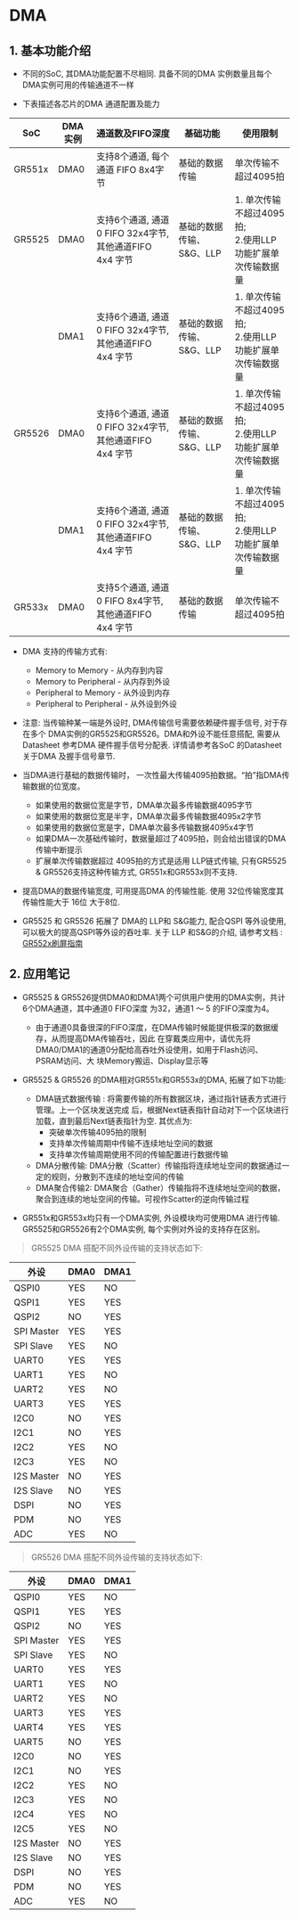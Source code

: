 # DMA



## 1. 基本功能介绍

-   不同的SoC, 其DMA功能配置不尽相同. 具备不同的DMA 实例数量且每个DMA实例可用的传输通道不一样

-   下表描述各芯片的DMA 通道配置及能力

| SoC    | DMA实例 | 通道数及FIFO深度                                       | 基础功能                 | 使用限制                                                     |
| ------ | ------- | ------------------------------------------------------ | ------------------------ | ------------------------------------------------------------ |
| GR551x | DMA0    | 支持8个通道,  每个通道 FIFO 8x4字节                    | 基础的数据传输           | 单次传输不超过4095拍                                         |
| GR5525 | DMA0    | 支持6个通道, 通道0 FIFO 32x4字节,其他通道FIFO 4x4 字节 | 基础的数据传输、S&G、LLP | 1. 单次传输不超过4095拍; <br/>2.使用LLP功能扩展单次传输数据量 |
|        | DMA1    | 支持6个通道, 通道0 FIFO 32x4字节,其他通道FIFO 4x4 字节 | 基础的数据传输、S&G、LLP | 1. 单次传输不超过4095拍; <br/>2.使用LLP功能扩展单次传输数据量 |
| GR5526 | DMA0    | 支持6个通道, 通道0 FIFO 32x4字节,其他通道FIFO 4x4 字节 | 基础的数据传输、S&G、LLP | 1. 单次传输不超过4095拍; <br/>2.使用LLP功能扩展单次传输数据量 |
|        | DMA1    | 支持6个通道, 通道0 FIFO 32x4字节,其他通道FIFO 4x4 字节 | 基础的数据传输、S&G、LLP | 1. 单次传输不超过4095拍; <br/>2.使用LLP功能扩展单次传输数据量 |
| GR533x | DMA0    | 支持5个通道, 通道0 FIFO 8x4字节,其他通道FIFO 4x4 字节  | 基础的数据传输           | 单次传输不超过4095拍                                         |

-   DMA 支持的传输方式有:

    -   Memory to Memory - 从内存到内容
    -   Memory to Peripheral - 从内存到外设
    -   Peripheral to Memory - 从外设到内存
    -   Peripheral to Peripheral - 从外设到外设
-   注意: 当传输种某一端是外设时, DMA传输信号需要依赖硬件握手信号, 对于存在多个 DMA实例的GR5525和GR5526。DMA和外设不能任意搭配, 需要从Datasheet 参考DMA 硬件握手信号分配表. 详情请参考各SoC 的Datasheet 关于DMA 及握手信号章节.
    
-   当DMA进行基础的数据传输时， 一次性最大传输4095拍数据。“拍”指DMA传输数据的位宽度。

    -   如果使用的数据位宽是字节，DMA单次最多传输数据4095字节
    -   如果使用的数据位宽是半字，DMA单次最多传输数据4095x2字节
    -   如果使用的数据位宽是字，DMA单次最多传输数据4095x4字节
    -   如果DMA一次基础传输时，数据量超过了4095拍，则会给出错误的DMA传输中断提示
    -   扩展单次传输数据超过 4095拍的方式是适用 LLP链式传输, 只有GR5525 & GR5526支持这种传输方式, GR551x和GR553x则不支持.

-   提高DMA的数据传输宽度, 可用提高DMA 的传输性能. 使用 32位传输宽度其传输性能大于 16位 大于8位. 
    
-   GR5525 和 GR5526 拓展了 DMA的 LLP和 S&G能力, 配合QSPI 等外设使用, 可以极大的提高QSPI等外设的吞吐率. 关于 LLP 和S&G的介绍, 请参考文档 : [GR552x刷屏指南](https://docs.goodix.com/zh/online/detail/display_refresh_guide_bl_b/V1.0/aee091969c2eaa366cb279984812bb42) 



## 2. 应用笔记

-   GR5525 & GR5526提供DMA0和DMA1两个可供用户使用的DMA实例，共计6个DMA通道，其中通道0 FIFO深度
    为32，通道1 ～ 5 的FIFO深度为4。
    -   由于通道0具备很深的FIFO深度，在DMA传输时候能提供极深的数据缓存，从而提高DMA传输吞吐，因此
        在穿戴类应用中，请优先将DMA0/DMA1的通道0分配给高吞吐外设使用，如用于Flash访问、PSRAM访问、大
        块Memory搬运、Display显示等  

-   GR5525 & GR5526 的DMA相对GR551x和GR553x的DMA, 拓展了如下功能:
    -   DMA链式数据传输 : 将需要传输的所有数据区块，通过指针链表方式进行管理。上一个区块发送完成
        后，根据Next链表指针自动对下一个区块进行加载，直到最后Next链表指针为空. 其优点为:
        -   突破单次传输4095拍的限制
        -   支持单次传输周期中传输不连续地址空间的数据
        -   支持单次传输周期使用不同的传输配置进行数据传输
    -   DMA分散传输: DMA分散（Scatter）传输指将连续地址空间的数据通过一定的规则，分散到不连续的地址空间的传输
    -   DMA聚合传输2: DMA聚合（Gather）传输指将不连续地址空间的数据，聚合到连续的地址空间的传输。可视作Scatter的逆向传输过程

-   GR551x和GR553x均只有一个DMA实例, 外设模块均可使用DMA 进行传输. GR5525和GR5526有2个DMA实例, 每个实例对外设的支持存在区别。

> GR5525 DMA 搭配不同外设传输的支持状态如下:


| 外设       | DMA0 | DMA1 |
| ---------- | ---- | ---- |
| QSPI0      | YES  | NO   |
| QSPI1      | YES  | YES  |
| QSPI2      | NO   | YES  |
| SPI Master | YES  | YES  |
| SPI Slave  | YES  | NO   |
| UART0      | YES  | YES  |
| UART1      | YES  | NO   |
| UART2      | YES  | NO   |
| UART3      | YES  | YES  |
| I2C0       | NO   | YES  |
| I2C1       | NO   | YES  |
| I2C2       | YES  | NO   |
| I2C3       | YES  | NO   |
| I2S Master | NO   | YES  |
| I2S Slave  | NO   | YES  |
| DSPI       | NO   | YES  |
| PDM        | NO   | YES  |
| ADC        | YES  | NO   |



> GR5526 DMA 搭配不同外设传输的支持状态如下:


| 外设       | DMA0 | DMA1 |
| ---------- | ---- | ---- |
| QSPI0      | YES  | NO   |
| QSPI1      | YES  | YES  |
| QSPI2      | NO   | YES  |
| SPI Master | YES  | YES  |
| SPI Slave  | YES  | NO   |
| UART0      | YES  | YES  |
| UART1      | YES  | NO   |
| UART2      | YES  | NO   |
| UART3      | YES  | YES  |
| UART4      | YES  | YES  |
| UART5      | NO   | YES  |
| I2C0       | NO   | YES  |
| I2C1       | NO   | YES  |
| I2C2       | YES  | NO   |
| I2C3       | YES  | NO   |
| I2C4       | YES  | NO   |
| I2C5       | YES  | NO   |
| I2S Master | NO   | YES  |
| I2S Slave  | NO   | YES  |
| DSPI       | NO   | YES  |
| PDM        | NO   | YES  |
| ADC        | YES  | NO   |


